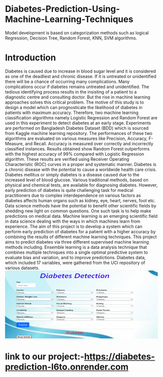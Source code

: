 # Diabetes-Prediction-Using-Machine-Learning-Techniques
 Model development is based on categorization methods such as logical Regression, Decision Tree, Random Forest, KNN, SVM algorithms. 
# Introduction
Diabetes is caused due to increase in blood sugar level and it is considered as one of the deadliest and chronic disease. If it is untreated or unidentified there will be a chance of occurring many complications. Many complications occur if diabetes remains untreated and unidentified. The tedious identifying process results in the insisting of a patient to a diagnostic centre and consulting doctor. But the rise in machine learning approaches solves this critical problem. The motive of this study is to design a model which can prognosticate the likelihood of diabetes in patients with maximum accuracy. Therefore, two machine learning classification algorithms namely Logistic Regression and Random Forest are used in this experiment to detect diabetes at an early stage. Experiments are performed on Bangladesh Diabetes Dataset (BDD) which is sourced from Kaggle machine learning repository. The performances of these two algorithms are evaluated on various measures like Precision, Accuracy, F-Measure, and Recall. Accuracy is measured over correctly and incorrectly classified instances. Results obtained show Random Forest outperforms with the highest accuracy of 99% compared with Logistic Regression algorithm. These results are verified using Receiver Operating Characteristic (ROC) curves in a proper and systematic manner. Diabetes is a chronic disease with the potential to cause a worldwide health care crisis. Diabetes mellitus or simply diabetes is a disease caused due to the increased level of blood glucose. Various traditional methods, based on physical and chemical tests, are available for diagnosing diabetes. However, early prediction of diabetes is quite challenging task for medical practitioners due to complex interdependence on various factors as diabetes affects human organs such as kidney, eye, heart, nerves, foot etc. Data science methods have the potential to benefit other scientific fields by shedding new light on common questions. One such task is to help make predictions on medical data. Machine learning is an emerging scientific field in data science dealing with the ways in which machines learn from experience. The aim of this project is to develop a system which can perform early prediction of diabetes for a patient with a higher accuracy by combining the results of different machine learning techniques. This project aims to predict diabetes via three different supervised machine learning methods including. Ensemble learning is a data analysis technique that combines multiple techniques into a single optimal predictive system to evaluate bias and variation, and to improve predictions. Diabetes data, which included 17 variables, were gathered from the UCI repository of various datasets.
![Alt text](image.png)


# link to our project:-https://diabetes-prediction-l6to.onrender.com
